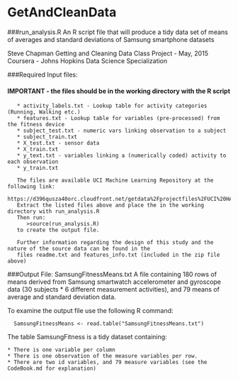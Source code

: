 # GetAndCleanData


###run_analysis.R 
An R script file that will produce a tidy data set of means of averages and standard deviations of Samsung smartphone datasets

Steve Chapman
Getting and Cleaning Data Class Project - May, 2015
Coursera - Johns Hopkins Data Science Specialization

###Required Input files:
#### IMPORTANT - the files should be in the working directory with the R script 

       * activity_labels.txt - Lookup table for activity categories (Running, Walking etc.)
       * features.txt - Lookup table for variables (pre-processed) from the fitness device
       * subject_test.txt - numeric vars linking observation to a subject
       * subject_train.txt  
       * X_test.txt - sensor data
       * X_train.txt
       * y_text.txt - variables linking a (numerically coded) activity to each observation
       * y_train.txt 
      
       The files are available UCI Machine Learning Repository at the following link:
       https://d396qusza40orc.cloudfront.net/getdata%2Fprojectfiles%2FUCI%20HAR%20Dataset.zip
       Extract the listed files above and place the in the working directory with run_analysis.R
       Then run:
          >source(run_analysis.R) 
       to create the output file.
       
       Further information regarding the design of this study and the nature of the source data can be found in the
       files readme.txt and features_info.txt (included in the zip file above)

###Output File: SamsungFitnessMeans.txt
       A file containing 180 rows of means derived from Samsung smartwatch accelerometer
       and gyroscope data (30 subjects * 6 different measurement activities), and 79
       means of average and standard deviation data.
       
To examine the output file use the following R command:

      SamsungFitnessMeans <- read.table("SamsungFitnessMeans.txt")
      
The table SamsungFitness is a tidy dataset containing:

    * There is one variable per column
    * There is one observation of the measure variables per row.
    * There are two id variables, and 79 measure variables (see the CodeBook.md for explanation)

       


